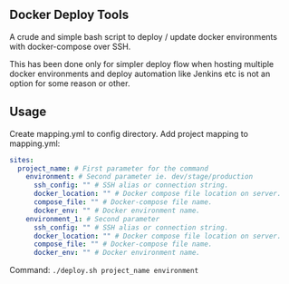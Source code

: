 Docker Deploy Tools
-

A crude and simple bash script to deploy / update docker environments with docker-compose over SSH.

This has been done only for simpler deploy flow when hosting multiple docker environments and deploy automation like Jenkins etc is not an option for some reason or other. 

Usage
--

Create mapping.yml to config directory. Add project mapping to mapping.yml:

```yaml
sites:
  project_name: # First parameter for the command
    environment: # Second parameter ie. dev/stage/production
      ssh_config: "" # SSH alias or connection string.
      docker_location: "" # Docker compose file location on server.
      compose_file: "" # Docker-compose file name.
      docker_env: "" # Docker environment name.
    environment_1: # Second parameter
      ssh_config: "" # SSH alias or connection string.
      docker_location: "" # Docker compose file location on server.
      compose_file: "" # Docker-compose file name.
      docker_env: "" # Docker environment name.
```

Command: 
```./deploy.sh project_name environment ```



